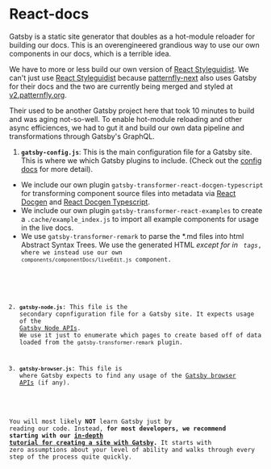 # React-docs

Gatsby is a static site generator that doubles as a hot-module reloader for building our docs. This is an overengineered grandious way to use our own components in our docs, which is a terrible idea.

We have to more or less build our own version of [React Styleguidist](https://github.com/styleguidist/react-styleguidist). We can't just use [React Styleguidist](https://github.com/styleguidist/react-styleguidist) because [patternfly-next](https://github.com/patternfly/patternfly-next) also uses Gatsby for their docs and the two are currently being merged and styled at [v2.patternfly.org](v2.patternfly.org).

Their used to be another Gatsby project here that took 10 minutes to build and was aging not-so-well. To enable hot-module reloading and other async efficiences, we had to gut it and build our own data pipeline and transformations through Gatsby's GraphQL. 

1.  **`gatsby-config.js`**: This is the main configuration file for a Gatsby site. This is where we which Gatsby plugins to include. (Check out the [config docs](https://www.gatsbyjs.org/docs/gatsby-config/) for more detail).
  - We include our own plugin `gatsby-transformer-react-docgen-typescript` for transforming component source files into metadata via [React Docgen](https://github.com/reactjs/react-docgen) and [React Docgen Typescript](https://github.com/styleguidist/react-docgen-typescript).
  - We include our own plugin `gatsby-transformer-react-examples` to create a `.cache/example_index.js` to import all example components for usage in the live docs.
  - We use `gatsby-transformer-remark` to parse the *.md files into html Abstract Syntax Trees. We use the generated HTML _except for in <code> tags_, where we instead use our own `components/componentDocs/liveEdit.js` component.

2.  **`gatsby-node.js`**: This file is the secondary copnfiguration file for a Gatsby site. It expects usage of the [Gatsby Node APIs](https://www.gatsbyjs.org/docs/node-apis/). We use it just to enumerate which pages to create based off of data loaded from the `gatsby-transformer-remark` plugin.

3.  **`gatsby-browser.js`**: This file is where Gatsby expects to find any usage of the [Gatsby browser APIs](https://www.gatsbyjs.org/docs/browser-apis/) (if any).


You will most likely **NOT** learn Gatsby just by reading our code. Instead, **for most developers, we recommend starting with our [in-depth tutorial for creating a site with Gatsby](https://www.gatsbyjs.org/tutorial/).** It starts with zero assumptions about your level of ability and walks through every step of the process quite quickly.